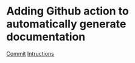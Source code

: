 # Adding Github action to automatically generate documentation

[Commit](https://github.com/fabiux76/Study/commit/2706c9bef061c65e63a56acc17ba04cc5df2de0e)
[Intructions](https://squidfunk.github.io/mkdocs-material/publishing-your-site/#with-github-actions)
